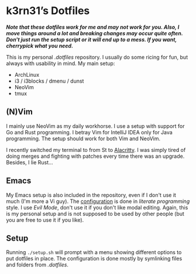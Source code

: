 # k3rn31’s Dotfiles

_**Note that these dotfiles work for me and may not work for you. Also, I move
things around a lot and breaking changes may occur quite often. Don't just
run the setup script or it will end up to a mess. If you want, cherrypick what
you need.**_

This is my personal _.dotfiles_ repository. I usually do some ricing for fun,
but always with usability in mind.
My main setup:

- ArchLinux
- i3 / i3blocks / dmenu / dunst
- NeoVim
- tmux

## (N)Vim
I mainly use NeoVim as my daily workhorse. I use a setup with support for Go and
Rust programming. I betray Vim for IntelliJ IDEA only for Java programming. The
setup should work for both Vim and NeoVim.

I recently switched my terminal to from St to
[Alacritty](https://github.com/alacritty/alacritty). I was simply tired of
doing merges and fighting with patches every time there was an upgrade.
Besides, I lie Rust...

## Emacs
My Emacs setup is also included in the repository, even if I don't use it much
(I'm more a Vi guy). The [configuration](.emacs.d/configuration.org) is done in
_literate programming_ style. I use _Evil Mode_, don't use it if you don't like
modal editing. Again, this is my personal setup and is not supposed to be used
by other people (but you are free to use it if you like).

## Setup
Running `./setup.sh` will prompt with a menu showing different options to put
dotfiles in place. The configuration is done mostly by symlinking files and
folders from _.dotfiles_.
